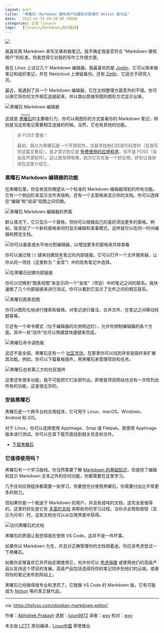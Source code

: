 ```yaml
---
layout: post
title:	"黑曜石：Markdown 硬核用户创建知识图谱的 Notion 替代品"
date:	2022-01-31 09:28:00 +0800 
categories:	分享 linuxcn 
tags:	[linuxcn,Markdown,知识图谱]
---
```



![](/Asserts/Images//attachment/album/202201/31/092728iergl6eayrrrwzuz.jpg)


我喜欢用 Markdown 来写文章和做笔记。我不确定我是否符合 “Markdown 硬核用户”的标准，但我觉得它对我的写作工作很方便。


我在 Linux 上试过几个 Markdown 编辑器。我最喜欢的是 [Joplin](https://itsfoss.com/joplin/)，它可以用来做笔记和组织笔记，并在 Nextcloud 上保留备份。还有 [Zettlr](https://itsfoss.com/zettlr-markdown-editor/)，它适合于研究人员。


最近，我遇到了另一个 Markdown 编辑器，它在文档整理方面意外的不错。你可以用它将你的文件相互连接起来，并以类似思维导图的图形方式显示出来。


![黑曜石 Markdown 编辑器](/Asserts/Images//attachment/album/202201/31/092802d1j11vuyyuyyzn3k.jpg)


这就是 <ruby> <a href="https://obsidian.md/">  黑曜石 </a> <rt>  Obsidian </rt></ruby> 的主要吸引力，你可以用图形的方式查看你的 Markdown 笔记，特别是当这些笔记需要相互连接的时候。当然，它也有其他的功能。



> 
> 非 FOSS 警报！
> 
> 
> 最初，我以为黑曜石是一个开源软件。当我寻找他们的源代码库时（在我写完这篇文章后），我才意识到它是 [免费使用的应用程序](https://obsidian.md/eula)，但不是 FOSS（自由及开源软件）。这让我觉得惭愧，因为它实在是一个好应用，好到让我继续在这里介绍它。
> 
> 
> 


### 黑曜石 Markdown 编辑器的功能


在黑曜石里，你会发现你期望从一个标准的 Markdown 编辑器得到的所有功能。它有一个侧边栏来显示文件夹结构，还有一个主窗格来显示你的文档。你可以选择在“编辑”和“阅读”视图之间切换。


![黑曜石 Markdown 编辑器的界面](/Asserts/Images//attachment/album/202201/31/092804x4j47qefip28je7y.png)


默认情况下，它只显示一个窗格，但你可以根据自己的喜好添加更多的窗格。例如，我添加了一个新的窗格来同时显示编辑和查看模式，这样就可以在同一时间编辑和预览文档。


![你可以垂直或水平地分割编辑器，以增加更多的窗格来并排查看](/Asserts/Images//attachment/album/202201/31/092805qwnwzpettb4uomsp.png)


你可以通过按 `[[` 键来创建现有笔记的内部链接。它可以打开一个文件搜索器，让你从同一项目（这里称为 “<ruby> 金库 <rt>  vault </rt></ruby>”）中的现有笔记中选择。


![在黑曜石创建内部链接](/Asserts/Images//attachment/album/202201/31/092807n7hhh3cvyb4c4hz7.png)


你可以切换到“图表视图”来显示同一个“金库”（项目）中的笔记之间的联系。我快速做了几个内部链接来进行测试，你可以看到它显示了文件之间的相互联系。


![黑曜石图表视图](/Asserts/Images//attachment/album/202201/31/092808qrovoeeeuzsb2j04.png)


你可以图形化地进行搜索和替换。对笔记进行备注、合并文件、在笔记之间移动标题等等。


它还有一个命令模式（位于编辑器的左侧侧边栏），允许你控制编辑器的各个方面。其中一些“动作”也可以用键盘快捷键来完成。


![黑曜石命令调色板](/Asserts/Images//attachment/album/202201/31/092810c1bwkx0by145zpvs.png)


这还不是全部。黑曜石还有一个 [社区市场](https://obsidian.md/plugins)，在那里你可以找到并安装插件来扩展其功能。例如，你可以下载看板插件，用黑曜石来管理项目和任务。


![黑曜石也有第三方的社区插件](/Asserts/Images//attachment/album/202201/31/092811hj66ais5iieb5a6a.png)


这里还有很多功能，我不可能把它们全部列出。即使是项目网站也没有一次性列出所有的功能，这是很无奈的。


### 安装黑曜石


黑曜石是一个跨平台的应用程序，它可用于 Linux、macOS、Windows、Android 和 iOS。


对于 Linux，你可以选择使用 AppImage、Snap 或 Flatpak。我使用 AppImage 版本进行测试。你可以在其下载页面找到相关信息和文件。


* [下载黑曜石](https://obsidian.md/download)


### 它值得使用吗？


黑曜石有一个学习曲线。你当然需要了解 [Markdown 的基础知识](https://itsfoss.com/markdown-guide/)，但是除了编辑和显示 Markdown 文本之外的任何功能，你都需要在这里学习。


几乎任何应用程序都需要一些学习，但要想充分使用黑曜石，你需要付出比平常更多的努力。


但如果你是一个痴迷于 Markdown 的用户，并且有成吨的文档，这完全是值得的。这里的好处是它有 [丰富的文档](https://help.obsidian.md/Obsidian/Index) 来帮助你的学习过程。当你点击帮助按钮（显示为问号）时，这些文档也可以从应用界面中获得。


![访问黑曜石的文档](/Asserts/Images//attachment/album/202201/31/092813zmixjsgpmu6gng4s.png)


黑曜石的界面让我觉得我在使用 VS Code，这并不是一件坏事。


如果你以 Markdown 为生，并且对正确管理你的文档很着迷，你应该考虑尝试一下黑曜石。


如果你足够喜欢它并开始定期使用它，也许你可以 [考虑捐赠](https://obsidian.md/pricing) 或使用他们的高级产品以支持这个项目的发展。高级产品包括选择将你的笔记同步到他们的云端，或者将你的笔记发布到网站上。


黑曜石已经做得很专业和漂亮了。它就像 VS Code 的 Markdown 版，它有可能成为 [Notion](https://www.notion.so/) 等的真正替代品。




---


via: <https://itsfoss.com/obsidian-markdown-editor/>


作者：[Abhishek Prakash](https://itsfoss.com/author/abhishek/) 选题：[lujun9972](https://github.com/lujun9972) 译者：[wxy](https://github.com/wxy) 校对：[wxy](https://github.com/wxy)


本文由 [LCTT](https://github.com/LCTT/TranslateProject) 原创编译，[Linux中国](https://linux.cn/) 荣誉推出
